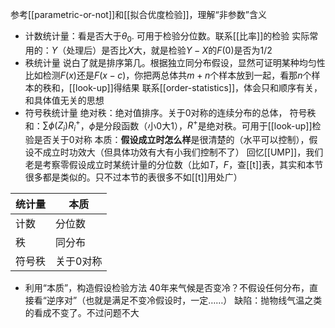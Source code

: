参考[[parametric-or-not]]和[[拟合优度检验]]，理解“非参数”含义
- 计数统计量：看是否大于$\theta_0$. 可用于检验分位数。联系[[比率]]的检验
实际常用的：$Y$（处理后）是否比$X$大，就是检验$Y-X$的$F(0)$是否为$1/2$
- 秩统计量
说白了就是排序第几。根据独立同分布假设，显然可证明某种均匀性
比如检测$F(x)$还是$F(x-c)$，你把两总体共$m+n$个样本放到一起，看那$n$个样本的秩和，[[look-up]]得结果
联系[[order-statistics]]，体会只和顺序有关，和具体值无关的思想
- 符号秩统计量
绝对秩：绝对值排序。关于0对称的连续分布的总体，
符号秩和：$\sum \phi(Z_i)R_i^+$，$\phi$是分段函数（小0大1），$R^+$是绝对秩。可用于[[look-up]]检验是否关于0对称
本质：**假设成立时怎么样**是很清楚的（水平可以控制），假设不成立时功效大（但具体功效有大有小我们控制不了）
回忆[[UMP]]，我们老是考察零假设成立时某统计量的分位数（比如$T$，$F$，查[[t]]表，其实和本节很多都是类似的。只不过本节的表很多不如[[t]]用处广）

|统计量|本质|
|-|-|
|计数|分位数|
|秩|同分布|
|符号秩|关于0对称|
- 利用“本质”，构造假设检验方法
40年来气候是否变冷？不假设任何分布，直接看“逆序对”（也就是满足不变冷假设时，一定……）
缺陷：抛物线气温之类的看成不变了。不过问题不大